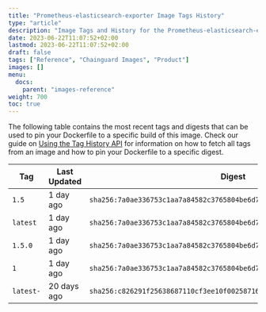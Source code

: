 ```yaml
---
title: "Prometheus-elasticsearch-exporter Image Tags History"
type: "article"
description: "Image Tags and History for the Prometheus-elasticsearch-exporter Chainguard Image"
date: 2023-06-22T11:07:52+02:00
lastmod: 2023-06-22T11:07:52+02:00
draft: false
tags: ["Reference", "Chainguard Images", "Product"]
images: []
menu:
  docs:
    parent: "images-reference"
weight: 700
toc: true
---
```


The following table contains the most recent tags and digests that can be used to pin your Dockerfile to a specific build of this image. Check our guide on [Using the Tag History API](/chainguard/chainguard-images/using-the-tag-history-api/) for information on how to fetch all tags from an image and how to pin your Dockerfile to a specific digest.

| Tag       | Last Updated | Digest                                                                    |
|-----------|--------------|---------------------------------------------------------------------------|
| `1.5`     | 1 day ago    | `sha256:7a0ae336753c1aa7a84582c3765804be6d7d5fd59fd3b95d44364fb1e2499645` |
| `latest`  | 1 day ago    | `sha256:7a0ae336753c1aa7a84582c3765804be6d7d5fd59fd3b95d44364fb1e2499645` |
| `1.5.0`   | 1 day ago    | `sha256:7a0ae336753c1aa7a84582c3765804be6d7d5fd59fd3b95d44364fb1e2499645` |
| `1`       | 1 day ago    | `sha256:7a0ae336753c1aa7a84582c3765804be6d7d5fd59fd3b95d44364fb1e2499645` |
| `latest-` | 20 days ago  | `sha256:c826291f25638687110cf3ee10f00258716ad408a04026f2acc54656a170352f` |
